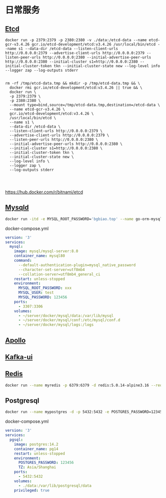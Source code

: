 # 日常服务



## [Etcd](../etcd/docker-compose.yaml)
```shell
docker run -p 2379:2379 -p 2380:2380 -v ./data:/etcd-data --name etcd-gcr-v3.4.26 gcr.io/etcd-development/etcd:v3.4.26 /usr/local/bin/etcd --name s1 --data-dir /etcd-data --listen-client-urls http://0.0.0.0:2379 --advertise-client-urls http://0.0.0.0:2379 --listen-peer-urls http://0.0.0.0:2380 --initial-advertise-peer-urls http://0.0.0.0:2380 --initial-cluster s1=http://0.0.0.0:2380 --initial-cluster-token tkn --initial-cluster-state new --log-level info --logger zap --log-outputs stderr


rm -rf /tmp/etcd-data.tmp && mkdir -p /tmp/etcd-data.tmp && \
  docker rmi gcr.io/etcd-development/etcd:v3.4.26 || true && \
  docker run \
  -p 2379:2379 \
  -p 2380:2380 \
  --mount type=bind,source=/tmp/etcd-data.tmp,destination=/etcd-data \
  --name etcd-gcr-v3.4.26 \
  gcr.io/etcd-development/etcd:v3.4.26 \
  /usr/local/bin/etcd \
  --name s1 \
  --data-dir /etcd-data \
  --listen-client-urls http://0.0.0.0:2379 \
  --advertise-client-urls http://0.0.0.0:2379 \
  --listen-peer-urls http://0.0.0.0:2380 \
  --initial-advertise-peer-urls http://0.0.0.0:2380 \
  --initial-cluster s1=http://0.0.0.0:2380 \
  --initial-cluster-token tkn \
  --initial-cluster-state new \
  --log-level info \
  --logger zap \
  --log-outputs stderr




```
https://hub.docker.com/r/bitnami/etcd


## [Mysqld](../mysql/docker-compose.yaml)

```bash
docker run -itd -e MYSQL_ROOT_PASSWORD='bgbiao.top' --name go-orm-mysql  -p 13306:3306 mysql:5.6
```

docker-compose.yml

```yaml
version: '3'
services:
  mysql:
    image: mysql/mysql-server:8.0
    container_name: mysql80
    command:
      --default-authentication-plugin=mysql_native_password
      --character-set-server=utf8mb4
      --collation-server=utf8mb4_general_ci
    restart: unless-stopped
    environment:
      MYSQL_ROOT_PASSWORD: xxx 
      MYSQL_USER: test
      MYSQL_PASSWORD: 123456 
    ports:
      - 3307:3306
    volumes:
      - ~/server/docker/mysql/data:/var/lib/mysql
      - ~/server/docker/mysql/conf:/etc/mysql/conf.d
      - ~/server/docker/mysql/logs:/logs
```





## [Apollo](../apollo/docker-compose.yaml)




## [Kafka-ui](../kafka/docker-compose.yaml)



## [Redis](../redis/docker-compose.yaml)

```bash
docker run --name myredis -p 6379:6379 -d redis:5.0.14-alpine3.16 --requirepass "123456"
```



## Postgresql

```bash
docker run --name mypostgres -d -p 5432:5432 -e POSTGRES_PASSWORD=123456 postgres
```

docker-compose.yml

```yaml
version: '3'
services:
  pgsql:
    image: postgres:14.2
    container_name: pg14
    restart: unless-stopped
    environment:
      POSTGRES_PASSWORD: 123456
      TZ: Asia/Shanghai
    ports:
      - 5432:5432
    volumes:
      - ./data:/var/lib/postgresql/data
    privileged: true
```


















